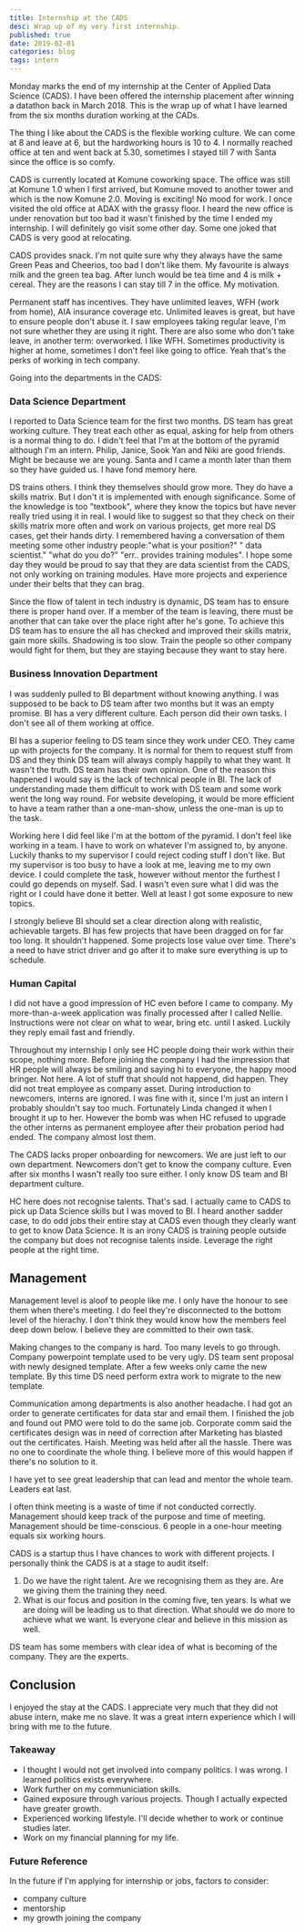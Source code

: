 ```yaml
---
title: Internship at the CADS
desc: Wrap up of my very first internship.
published: true
date: 2019-02-01
categories: blog
tags: intern
---
```

Monday marks the end of my internship at the Center of Applied Data Science (CADS). I have been offered the internship placement after winning a datathon back in March 2018. This is the wrap up of what I have learned from the six months duration working at the CADs.

The thing I like about the CADS is the flexible working culture. We can come at 8 and leave at 6, but the hardworking hours is 10 to 4. I normally reached office at ten and went back at 5.30, sometimes I stayed till 7 with Santa since the office is so comfy.

CADS is currently located at Komune coworking space. The office was still at Komune 1.0 when I first arrived, but Komune moved to another tower and which is the now Komune 2.0. Moving is exciting! No mood for work. I once visited the old office at ADAX with the grassy floor. I heard the new office is under renovation but too bad it wasn't finished by the time I ended my internship. I will definitely go visit some other day. Some one joked that CADS is very good at relocating.

CADS provides snack. I'm not quite sure why they always have the same Green Peas and Cheerios, too bad I don't like them. My favourite is always milk and the green tea bag. After lunch would be tea time and 4 is milk + cereal. They are the reasons I can stay till 7 in the office. My motivation.

Permanent staff has incentives. They have unlimited leaves, WFH (work from home), AIA insurance coverage etc. Unlimited leaves is great, but have to ensure people don't abuse it. I saw employees taking regular leave, I'm not sure whether they are using it right. There are also some who don't take leave, in another term: overworked. I like WFH. Sometimes productivity is higher at home, sometimes I don't feel like going to office. Yeah that's the perks of working in tech company.

Going into the departments in the CADS:

### Data Science Department

I reported to Data Science team for the first two months. DS team has great working culture. They treat each other as equal, asking for help from others is a normal thing to do. I didn't feel that I'm at the bottom of the pyramid although I'm an intern. Philip, Janice, Sook Yan and Niki are good friends. Might be because we are young. Santa and I came a month later than them so they have guided us. I have fond memory here.

DS trains others. I think they themselves should grow more. They do have a skills matrix. But I don't it is implemented with enough significance. Some of the knowledge is too "textbook", where they know the topics but have never really tried using it in real. I would like to suggest so that they check on their skills matrix more often and work on various projects, get more real DS cases, get their hands dirty. I remembered having a conversation of them meeting some other industry people:"what is your position?" " data scientist." "what do you do?" "err.. provides training modules". I hope some day they would be proud to say that they are data scientist from the CADS, not only working on training modules. Have more projects and experience under their belts that they can brag.

Since the flow of talent in tech industry is dynamic, DS team has to ensure there is proper hand over. If a member of the team is leaving, there must be another that can take over the place right after he's gone. To achieve this DS team has to ensure the all has checked and improved their skills matrix, gain more skills. Shadowing is too slow. Train the people so other company would fight for them, but they are staying because they want to stay here. 

### Business Innovation Department

I was suddenly pulled to BI department without knowing anything. I was supposed to be back to DS team after two months but it was an empty promise. BI has a very different culture. Each person did their own tasks. I don't see all of them working at office.

BI has a superior feeling to DS team since they work under CEO. They came up with projects for the company. It is normal for them to request stuff from DS and they think DS team will always comply happily to what they want. It wasn't the truth. DS team has their own opinion. One of the reason this happened I would say is the lack of technical people in BI. The lack of understanding made them difficult to work with DS team and some work went the long way round. For website developing, it would be more efficient to have a team rather than a one-man-show, unless the one-man is up to the task.

Working here I did feel like I'm at the bottom of the pyramid. I don't feel like working in a team. I have to work on whatever I'm assigned to, by anyone. Luckily thanks to my supervisor I could reject coding stuff I don't like. But my supervisor is too busy to have a look at me, leaving me to my own device. I could complete the task, however without mentor the furthest I could go depends on myself. Sad. I wasn't even sure what I did was the right or I could have done it better. Well at least I got some exposure to new topics.

I strongly believe BI should set a clear direction along with realistic, achievable targets. BI has few projects that have been dragged on for far too long. It shouldn't happened. Some projects lose value over time. There's a need to have strict driver and go after it to make sure everything is up to schedule.

### Human Capital

I did not have a good impression of HC even before I came to company. My more-than-a-week application was finally processed after I called Nellie. Instructions were not clear on what to wear, bring etc. until I asked. Luckily they reply email fast and friendly.

Throughout my internship I only see HC people doing their work within their scope, nothing more. Before joining the company I had the impression that HR people will always be smiling and saying hi to everyone, the happy mood bringer. Not here. A lot of stuff that should not happend, did happen. They did not treat employee as company asset. During introduction to newcomers, interns are ignored. I was fine with it, since I'm just an intern I probably shouldn't say too much. Fortunately Linda changed it when I brought it up to her. However the bomb was when HC refused to upgrade the other interns as permanent employee after their probation period had ended. The company almost lost them.

The CADS lacks proper onboarding for newcomers. We are just left to our own department. Newcomers don't get to know the company culture. Even after six months I wasn't really too sure either. I only know DS team and BI department culture.

HC here does not recognise talents. That's sad. I actually came to CADS to pick up Data Science skills but I was moved to BI. I heard another sadder case, to do odd jobs their entire stay at CADS even though they clearly want to get to know Data Science. It is an irony CADS is training people outside the company but does not recognise talents inside. Leverage the right people at the right time.

## Management

Management level is aloof to people like me. I only have the honour to see them when there's meeting. I do feel they're disconnected to the bottom level of the hierachy. I don't think they would know how the members feel deep down below. I believe they are committed to their own task. 

Making changes to the company is hard. Too many levels to go through. Company powerpoint template used to be very ugly. DS team sent proposal with newly designed template. After a few weeks only came the new template. By this time DS need perform extra work to migrate to the new template. 

Communication among departments is also another headache. I had got an order to generate certificates for data star and email them. I finished the job and found out PMO were told to do the same job. Corporate comm said the certificates design was in need of correction after Marketing has blasted out the certificates. Haish. Meeting was held after all the hassle. There was no one to coordinate the whole thing. I believe more of this would happen if there's no solution to it.

I have yet to see great leadership that can lead and mentor the whole team. Leaders eat last.

I often think meeting is a waste of time if not conducted correctly. Management should keep track of the purpose and time of meeting. Management should be time-conscious. 6 people in a one-hour meeting equals six working hours.

CADS is a startup thus I have chances to work with different projects. I personally think the CADS is at a stage to audit itself:
1. Do we have the right talent. Are we recognising them as they are. Are we giving them the training they need.
2. What is our focus and position in the coming five, ten years. Is what we are doing will be leading us to that direction. What should we do more to achieve what we want. Is everyone clear and believe in this mission as well.

DS team has some members with clear idea of what is becoming of the company. They are the experts.

## Conclusion

I enjoyed the stay at the CADS. I appreciate very much that they did not abuse intern, make me no slave. It was a great intern experience which I will bring with me to the future.

### Takeaway

- I thought I would not get involved into company politics. I was wrong. I learned politics exists everywhere.
- Work further on my communiciation skills.
- Gained exposure through various projects. Though I actually expected have greater growth.
- Experienced working lifestyle. I'll decide whether to work or continue studies later.
- Work on my financial planning for my life.

### Future Reference

In the future if I'm applying for internship or jobs, factors to consider:
- company culture
- mentorship
- my growth joining the company

